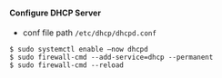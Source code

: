 #### Configure DHCP Server
- conf file path  `/etc/dhcp/dhcpd.conf`
```
$ sudo systemctl enable –now dhcpd
$ sudo firewall-cmd --add-service=dhcp --permanent 
$ sudo firewall-cmd --reload
```